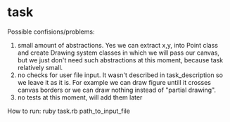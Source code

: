 # task
Possible confisions/problems:
1) small amount of abstractions. Yes we can extract x,y, into Point class and create Drawing system classes in which we will pass our canvas, but we just don't need such abstractions at this moment, because task relatively small.
2) no checks for user file input. It wasn't described in task_description so we leave it as it is. For example we can draw figure untill it crosses canvas borders or we can draw nothing instead of "partial drawing".
3) no tests at this moment, will add them later

How to run:
ruby task.rb path_to_input_file
